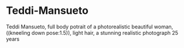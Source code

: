# Teddi-Mansueto
Teddi Mansueto, full body potrait of a photorealistic beautiful woman, ((kneeling down pose:1.5)), light hair, a stunning realistic photograph 25 years
